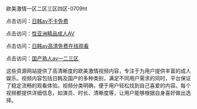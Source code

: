 欧美激情一区二区三区四区-0709ht

点击访问：<a href="https://heiliaoow5kzm.pages.dev">日韩av不卡免费</a>

点击访问：<a href="https://heiliao2dmwwy.pages.dev">性亚洲精品成人AV</a>

点击访问：<a href="https://heiliaoll4qsx.pages.dev">日韩av高清免费在线观看</a>

点击访问：<a href="https://heiliaowzu4ur.pages.dev">国产熟人av一二三区</a>

这些资源网站提供了高清晰度的欧美激情视频内容，专注于为用户提供丰富的成人娱乐。视频内容包括日韩及国产的多种类别，满足不同用户需求的同时，平台保证了稳定流畅的观看体验。视频分类明确，便于用户轻松找到自己喜爱的内容。每个视频都提供详细信息，如演员、时长、清晰度等，让用户能够根据自身喜好做出选择。

<span style="display:none;">[Canonical link](https://github.com/mt20250709/mt10 ）</span>
